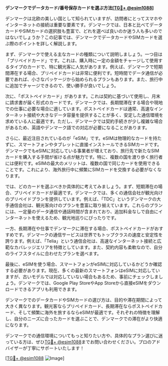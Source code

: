 **デンマークでデータカード/番号保存カードを選ぶ方法[[TG💪+ @esim1088](https://t.me/s/esim1088)]**

デンマークは北欧の美しい国として知られていますが、訪問者にとってスマホやインターネットの接続は重要な要素です。デンマークでは、日本と比べてデータカードやSIMカードの選択肢も豊富で、どれを選べば良いのか迷う人も多いのではないでしょうか？この記事では、デンマークでデータカードやSIMカードを選ぶ際のポイントを詳しく解説します。

まず、デンマークで使える主なカードの種類について説明しましょう。一つ目は「プリペイドカード」です。これは、購入時に一定の金額をチャージして使用するタイプのカードで、特に観光客に人気があります。例えば、デンマークで短期間滞在する場合、プリペイドカードは非常に便利です。短時間でデータ通信が必要であれば、小さなパッケージから始められるプランもあります。また、旅行中に追加でチャージできるので、使い勝手が良いでしょう。

次に、「ポストペイドカード」があります。これは契約に基づいて使用し、月末に請求書が届く形式のカードです。デンマークでは、長期間滞在する場合や現地での仕事に必要な場合に適しています。ポストペイドカードは通常、高速なインターネット接続や大きなデータ容量を提供することが多く、安定した通信環境を求めている人に最適です。ただし、デンマークでは契約手続きが少し複雑な場合があるため、英語やデンマーク語での対応が必要になることがあります。

さらに、最近注目されているのが「eSIM」です。eSIMは物理的なカードを持たずに、スマートフォンやタブレットに直接インストールできるSIMカードです。デンマークでもeSIMに対応している事業者が増えており、旅行先で新たなSIMカードを購入する手間が省ける点が魅力です。特に、複数の国を渡り歩く旅行者には便利です。eSIMの最大のメリットは、複数の国で同じカードを使用できることです。これにより、海外旅行中に頻繁にSIMカードを交換する必要がなくなります。

では、どのカードを選ぶべきか具体的に考えてみましょう。まず、短期滞在の場合、プリペイドカードが最適です。デンマークでは、多くの通信会社が観光向けのプリペイドプランを提供しています。例えば、「TDC」というデンマークの大手通信会社は、観光客向けのプランを豊富に取り揃えています。これらのプランには、一定量のデータ通信や通話時間が含まれており、追加料金なしで自由にインターネットを使えるため、観光地巡りにぴったりです。

一方、長期滞在や仕事でデンマークに滞在する場合、ポストペイドカードがおすすめです。デンマークの通信サービスは世界でもトップクラスの速度と安定性を誇ります。例えば、「Telia」という通信会社は、高速なインターネット接続と広範なカバレッジエリアを特徴としています。また、契約内容も柔軟なので、自分のライフスタイルに合わせたプランを選べます。

最後に、eSIMを使う場合、スマートフォンがeSIMに対応しているかどうか確認する必要があります。現在、多くの最新のスマートフォンはeSIMに対応していますが、古いモデルでは対応していない場合もあるため、事前にチェックしましょう。デンマークでは、Google Play StoreやApp Storeから直接eSIMをダウンロードできるアプリも利用できます。

デンマークでのデータカードやSIMカードの選び方は、目的や滞在期間によって大きく異なります。観光客ならプリペイドカード、長期滞在ならポストペイドカード、そして頻繁に海外を旅するならeSIMが最適です。それぞれの特徴を理解し、自分のニーズに合ったカードを選ぶことで、デンマークでの滞在がより快適になります。

デンマークでの通信環境についてもっと知りたい方や、具体的なプラン選びに迷っている方は、ぜひ[TG💪+ @esim1088](https://t.me/s/esim1088)までお問い合わせください。プロのアドバイザーが丁寧にサポートいたします！

[[TG💪+ @esim1088](https://t.me/s/esim1088) ![Image](https://i.postimg.cc/Y0z9fWf4/image.png)]